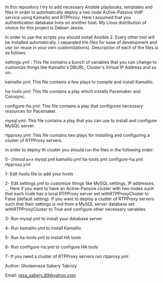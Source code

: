In this repository I try to add necessary Ansible playbooks, templates and files in order to automatically deploy a two node Active-Passive
VoIP service using Kamailio and RTPProxy. Here I assumed that you authentication database lives on another host. My Linux distribution of choice
for this project is Debian Jessie.

In order to use the scripts you should install Ansible 2. Every other tool will be installed automatically. I separated the files for ease of development and use (or reuse in your own customizations). 
Description of each of the files is as follows:

settings.yml :      This file contains a bunch of variables that you can change to customize things like Kamailio's DBURL, Cluster's Virtual IP Address and so on.

kamailio.yml:       This file contains a few plays to compile and install Kamailio.

ha-tools.yml:       This file contains a play which installs Pacemaker and Corosync.

configure-ha.yml:   This file contains a play that configures necessary resources for Pacemaker.

mysql.yml:          This file contains a play that you can use to install and configure  MySQL server.

rtpproxy.yml:       This file contains two plays for installing and configuring a cluster of RTPProxy servers.

In order to deploy th cluster you should run the files in the following order:

0- chmod a+x mysql.yml kamailio.yml ha-tools.yml configure-ha.yml rtpproxy.yml

1- Edit hosts file to add your hosts

2- Edit settings.yml to customize things like MySQL settings, IP addresses, ... Here if you want to have an Active-Passive cluster
with two nodes such that each node has a local RTPProxy server set withRTPProxyCluster to False (default setting). If you want to deploy 
a cluster of RTPProxy servers such that their settings is red from a MySQL server database set withRTPProxyCluster to True and configure 
other necessary variables.

3- Run mysql.yml to install your database server

4- Run kamailio.yml to install Kamailio

5- Run ha-tools.yml to install HA tools

6- Run configure-ha.yml to configure HA tools

7- If you need a cluster of RTPProxy servers run rtpproxy.yml


Author: Gholamreza Sabery Tabrizy

Email: reza_sabery_89@yahoo.com